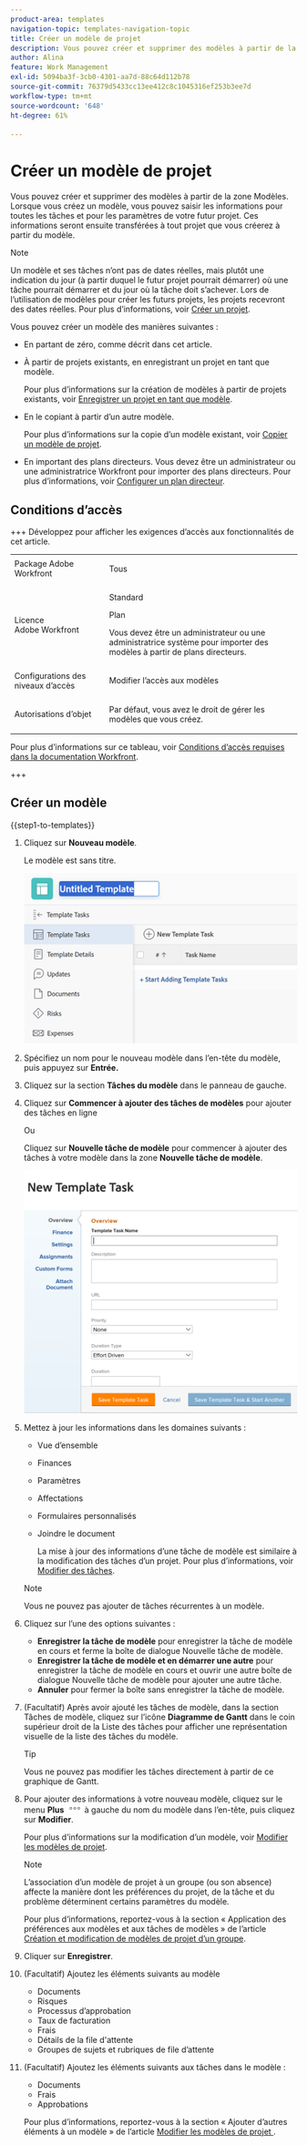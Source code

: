 ```yaml
---
product-area: templates
navigation-topic: templates-navigation-topic
title: Créer un modèle de projet
description: Vous pouvez créer et supprimer des modèles à partir de la zone Modèles. Lorsque vous créez un modèle, vous pouvez saisir les informations pour toutes les tâches et pour les paramètres de votre futur projet. Ces informations seront ensuite transférées à tout projet que vous créerez à partir du modèle.
author: Alina
feature: Work Management
exl-id: 5094ba3f-3cb0-4301-aa7d-88c64d112b78
source-git-commit: 76379d5433cc13ee412c8c1045316ef253b3ee7d
workflow-type: tm+mt
source-wordcount: '648'
ht-degree: 61%

---
```


# Créer un modèle de projet

<!-- Audited: 10/2025 -->

Vous pouvez créer et supprimer des modèles à partir de la zone Modèles. Lorsque vous créez un modèle, vous pouvez saisir les informations pour toutes les tâches et pour les paramètres de votre futur projet. Ces informations seront ensuite transférées à tout projet que vous créerez à partir du modèle.

>[!NOTE]
>
>Un modèle et ses tâches n’ont pas de dates réelles, mais plutôt une indication du jour (à partir duquel le futur projet pourrait démarrer) où une tâche pourrait démarrer et du jour où la tâche doit s’achever. Lors de l’utilisation de modèles pour créer les futurs projets, les projets recevront des dates réelles. Pour plus d’informations, voir [Créer un projet](../create-projects/create-project.md).


Vous pouvez créer un modèle des manières suivantes :

* En partant de zéro, comme décrit dans cet article.
* À partir de projets existants, en enregistrant un projet en tant que modèle.

  Pour plus d’informations sur la création de modèles à partir de projets existants, voir [Enregistrer un projet en tant que modèle](../../../manage-work/projects/manage-projects/save-project-as-template.md).

* En le copiant à partir d’un autre modèle.

  Pour plus d’informations sur la copie d’un modèle existant, voir [Copier un modèle de projet](../../../manage-work/projects/create-and-manage-templates/copy-template.md).

* En important des plans directeurs. Vous devez être un administrateur ou une administratrice Workfront pour importer des plans directeurs. Pour plus d’informations, voir [Configurer un plan directeur](../../../administration-and-setup/blueprints/configure-template-package.md).

## Conditions d’accès

+++ Développez pour afficher les exigences d’accès aux fonctionnalités de cet article.

<table style="table-layout:auto"> 
 <col> 
 <col> 
 <tbody> 
  <tr> 
   <td role="rowheader">Package Adobe Workfront</td> 
   <td> <p>Tous</p> </td> 
  </tr> 
  <tr> 
   <td role="rowheader">Licence Adobe Workfront</td> 
   <td> <p>Standard </p><p>Plan</p> <p>Vous devez être un administrateur ou une administratrice système pour importer des modèles à partir de plans directeurs.</p> </td> 
  </tr> 
  <tr> 
   <td role="rowheader">Configurations des niveaux d’accès</td> 
   <td> <p>Modifier l’accès aux modèles</p> </td> 
  </tr> 
  <tr> 
   <td role="rowheader">Autorisations d’objet</td> 
   <td> <p>Par défaut, vous avez le droit de gérer les modèles que vous créez.</p>  </td> 
  </tr> 
 </tbody> 
</table>

Pour plus d’informations sur ce tableau, voir [Conditions d’accès requises dans la documentation Workfront](/help/quicksilver/administration-and-setup/add-users/access-levels-and-object-permissions/access-level-requirements-in-documentation.md).

+++

<!--Old:
<table style="table-layout:auto"> 
 <col> 
 <col> 
 <tbody> 
  <tr> 
   <td role="rowheader">Adobe Workfront plan</td> 
   <td> <p>Any</p> </td> 
  </tr> 
  <tr> 
   <td role="rowheader">Adobe Workfront license</td> 
   <td> <p>New: Standard </p><p>Or </p><p>Current: Plan </p> <p data-mc-conditions="QuicksilverOrClassic.Quicksilver">You must be a system administrator to import templates from Blueprints</p> </td> 
  </tr> 
  <tr> 
   <td role="rowheader">Access level configurations*</td> 
   <td> <p>Edit access to Templates</p> </td> 
  </tr> 
  <tr> 
   <td role="rowheader">Object permissions</td> 
   <td> <p>You have Manage permissions to the templates you create, by default</p>  </td> 
  </tr> 
 </tbody> 
</table>-->

## Créer un modèle

{{step1-to-templates}}

1. Cliquez sur **Nouveau modèle**.

   Le modèle est sans titre.

   ![Nouveau modèle](assets/create-template-nwe-2022-350x102.png)

1. Spécifiez un nom pour le nouveau modèle dans l’en-tête du modèle, puis appuyez sur **Entrée.**
1. Cliquez sur la section **Tâches du modèle** dans le panneau de gauche.
1. Cliquez sur **Commencer à ajouter des tâches de modèles** pour ajouter des tâches en ligne

   Ou

   Cliquez sur **Nouvelle tâche de modèle** pour commencer à ajouter des tâches à votre modèle dans la zone **Nouvelle tâche de modèle**.

   ![Nouvelle zone de tâche de modèle](assets/new-template-task-box.png)

1. Mettez à jour les informations dans les domaines suivants :

   * Vue d’ensemble
   * Finances
   * Paramètres
   * Affectations
   * Formulaires personnalisés
   * Joindre le document

     La mise à jour des informations d’une tâche de modèle est similaire à la modification des tâches d’un projet. Pour plus d’informations, voir [Modifier des tâches](/help/quicksilver/manage-work/tasks/manage-tasks/edit-tasks.md).

   >[!NOTE]
   >
   >Vous ne pouvez pas ajouter de tâches récurrentes à un modèle.

1. Cliquez sur l’une des options suivantes :

   * **Enregistrer la tâche de modèle** pour enregistrer la tâche de modèle en cours et ferme la boîte de dialogue Nouvelle tâche de modèle.
   * **Enregistrer la tâche de modèle et en démarrer une autre** pour enregistrer la tâche de modèle en cours et ouvrir une autre boîte de dialogue Nouvelle tâche de modèle pour ajouter une autre tâche.
   * **Annuler** pour fermer la boîte sans enregistrer la tâche de modèle.
1. (Facultatif) Après avoir ajouté les tâches de modèle, dans la section Tâches de modèle, cliquez sur l’icône **Diagramme de Gantt** dans le coin supérieur droit de la Liste des tâches pour afficher une représentation visuelle de la liste des tâches du modèle.

   >[!TIP]
   >
   >Vous ne pouvez pas modifier les tâches directement à partir de ce graphique de Gantt.

1. Pour ajouter des informations à votre nouveau modèle, cliquez sur le menu **Plus** ![icône Plus](assets/more-icon.png) à gauche du nom du modèle dans l’en-tête, puis cliquez sur **Modifier**.

   Pour plus d’informations sur la modification d’un modèle, voir [Modifier les modèles de projet](../../../manage-work/projects/create-and-manage-templates/edit-templates.md).

   >[!NOTE]
   >
   >   L’association d’un modèle de projet à un groupe (ou son absence) affecte la manière dont les préférences du projet, de la tâche et du problème déterminent certains paramètres du modèle.
   >
   >Pour plus d’informations, reportez-vous à la section « Application des préférences aux modèles et aux tâches de modèles » de l’article [Création et modification de modèles de projet d’un groupe](../../../administration-and-setup/manage-groups/work-with-group-objects/create-and-modify-a-groups-templates.md).

1. Cliquer sur **Enregistrer**.
1. (Facultatif) Ajoutez les éléments suivants au modèle

   * Documents
   * Risques
   * Processus d’approbation
   * Taux de facturation
   * Frais
   * Détails de la file d&#39;attente
   * Groupes de sujets et rubriques de file d’attente

1. (Facultatif) Ajoutez les éléments suivants aux tâches dans le modèle :

   * Documents
   * Frais
   * Approbations

   Pour plus d’informations, reportez-vous à la section « Ajouter d’autres éléments à un modèle » de l’article [ Modifier les modèles de projet ](../../../manage-work/projects/create-and-manage-templates/edit-templates.md).




